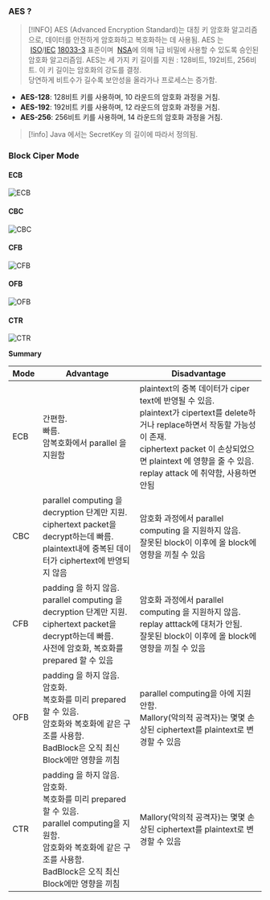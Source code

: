 
### AES ?

>[!INFO]
>AES (Advanced Encryption Standard)는 대칭 키 암호화 알고리즘으로, 데이터를 안전하게 암호화하고 복호화하는 데 사용됨. 
>AES 는  [ISO](https://en.wikipedia.org/wiki/International_Organization_for_Standardization "International Organization for Standardization")/[IEC](https://en.wikipedia.org/wiki/International_Electrotechnical_Commission "International Electrotechnical Commission") [18033-3](https://en.wikipedia.org/wiki/List_of_International_Organization_for_Standardization_standards,_18000-19999 "List of International Organization for Standardization standards, 18000-19999") 표준이며  [NSA](https://namu.wiki/w/NSA "NSA")에 의해 1급 비밀에 사용할 수 있도록 승인된 암호화 알고리즘임. 
>AES는 세 가지 키 길이를 지원 : 128비트, 192비트, 256비트. 이 키 길이는 암호화의 강도를 결정. \
>당연하게 비트수가 길수록 보안성을 올라가나 프로세스는 증가함. 


- **AES-128**: 128비트 키를 사용하며, 10 라운드의 암호화 과정을 거침.
- **AES-192**: 192비트 키를 사용하며, 12 라운드의 암호화 과정을 거침.
- **AES-256**: 256비트 키를 사용하며, 14 라운드의 암호화 과정을 거침.

>[!info]
>Java 에서는 SecretKey 의 길이에 따라서 정의됨.


### Block Ciper Mode


#### ECB

![ECB](https://github.com/christopher3810/TIL/assets/61622657/b08a7a75-b3ac-49e3-9f86-37f6ca38d7d8)

#### CBC

![CBC](https://github.com/christopher3810/TIL/assets/61622657/937af214-0e53-4f8c-b777-156396f6e38c)

#### CFB

![CFB](https://github.com/christopher3810/TIL/assets/61622657/f4202cae-333f-4a2b-8be2-20298b7239ed)

#### OFB

![OFB](https://github.com/christopher3810/TIL/assets/61622657/210c271a-e5f6-402b-b6ed-6a03ea7e73f7)

#### CTR

![CTR](https://github.com/christopher3810/TIL/assets/61622657/a8bd0da4-cad5-48be-aeb2-9cbed6092db5) 


<b>Summary</b>

| Mode | Advantage | Disadvantage |
|------|-----------|--------------|
| ECB | 간편함.<br> 빠름.<br> 암복호화에서 parallel 을 지원함 | plaintext의 중복 데이터가 ciper text에 반영될 수 있음.<br>plaintext가 cipertext를 delete하거나 replace하면서 작동할 가능성이 존재.<br>ciphertext packet 이 손상되었으면 plaintext 에 영향을 줄 수 있음.<br>replay attack 에 취약함, 사용하면 안됨 |
| CBC | parallel computing 을 decryption 단계만 지원.<br> ciphertext packet을 decrypt하는데 빠름.<br>plaintext내에 중복된 데이터가 ciphertext에 반영되지 않음 | 암호화 과정에서 parallel computing 을 지원하지 않음.<br>잘못된 block이 이후에 올 block에 영향을 끼칠 수 있음 |
| CFB | padding 을 하지 않음.<br> parallel computing 을 decryption 단계만 지원.<br>ciphertext packet을 decrypt하는데 빠름.<br> 사전에 암호화, 복호화를 prepared 할 수 있음 | 암호화 과정에서 parallel computing 을 지원하지 않음.<br>replay atttack에 대처가 안됨.<br>잘못된 block이 이후에 올 block에 영향을 끼칠 수 있음 |
| OFB | padding 을 하지 않음.<br> 암호화.<br> 복호화를 미리 prepared 할 수 있음.<br>암호화와 복호화에 같은 구조를 사용함.<br> BadBlock은 오직 최신 Block에만 영향을 끼침 | parallel computing을 아에 지원안함.<br>Mallory(악의적 공격자)는 몇몇 손상된 ciphertext를 plaintext로 변경할 수 있음 |
| CTR | padding 을 하지 않음.<br> 암호화.<br> 복호화를 미리 prepared 할 수 있음.<br>parallel computing을 지원함.<br> 암호화와 복호화에 같은 구조를 사용함.<br>BadBlock은 오직 최신 Block에만 영향을 끼침 | Mallory(악의적 공격자)는 몇몇 손상된 ciphertext를 plaintext로 변경할 수 있음 |

